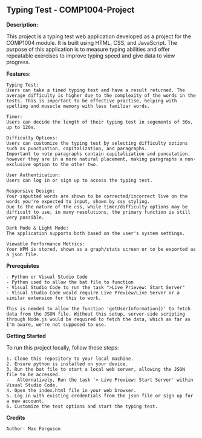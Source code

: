 ## Typing Test - COMP1004-Project
__Description:__

This project is a typing test web application developed as a project for the COMP1004 module. It is built using HTML, CSS, and JavaScript. The purpose of this application is to measure typing abilities and offer repeatable exercises to improve typing speed and give data to view progress.

__Features:__

    Typing Test: 
    Users can take a timed typing test and have a result returned. The average difficulty is higher due to the complexity of the words in the tests. This is important to be effective practise, helping with spelling and musucle memory with less familiar words.

    Timer:
    Users can decide the length of their typing test in segements of 30s, up to 120s. 

    Difficulty Options:
    Users can customize the typing test by selecting difficulty options such as punctuation, capitalization, and paragraphs. 
    Important to note paragraphs contain capitalization and puncutation, however they are in a more natural placement, making paragraphs a non-exclusive option to the other two. 
    
    User Authentication:  
    Users can log in or sign up to access the typing test.

    Responsive Design:
    Your inputted words are shown to be corrected/incorrect live on the words you're expected to input, shown by css styling.
    Due to the nature of the css, while timer/difficulty options may be difficult to use, in many resolutions, the primary function is still very possible.
    
    Dark Mode & Light Mode:
    The application supports both based on the user's system settings.

    Viewable Performance Metrics:
    Your WPM is stored, shown as a graph/stats screen or to be exported as a json file.

__Prerequistes__

    - Python or Visual Studio Code
    - Python used to allow the bat file to function
    - Visual Studio Code to run the task ">Live Prievew: Start Server" 
    - Visual Studio Code would require Live Preview/Live Server or a similar extension for this to work. 

    This is needed to allow the function 'getUserInformation()' to fetch data from the JSON file. Without this setup, server-side scripting through Node.js would be required to fetch the data, which as far as I'm aware, we're not supposed to use.

__Getting Started__

To run this project locally, follow these steps:

    1. Clone this repository to your local machine.
    2. Ensure python is installed on your device. 
    3. Run the bat file to start a local web server, allowing the JSON file to be accessed. 
    -   Alternatively, Run the task '> Live Preview: Start Server' within Visual Studio Code.
    4. Open the index.html file in your web browser.
    5. Log in with existing credentials from the json file or sign up for a new account.
    6. Customize the test options and start the typing test.

__Credits__

    Author: Max Ferguson